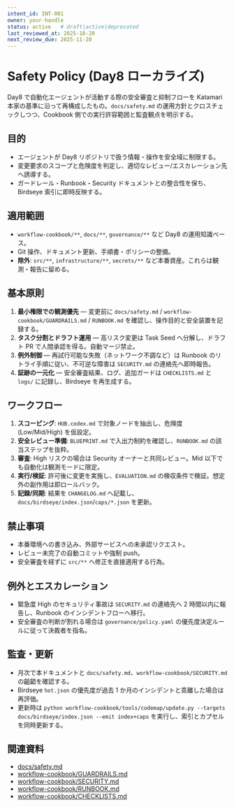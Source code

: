 ```yaml
---
intent_id: INT-001
owner: your-handle
status: active   # draft|active|deprecated
last_reviewed_at: 2025-10-20
next_review_due: 2025-11-20
---
```


# Safety Policy (Day8 ローカライズ)

Day8 で自動化エージェントが活動する際の安全審査と抑制フローを Katamari 本家の基準に沿って再構成したもの。`docs/safety.md` の運用方針とクロスチェックしつつ、Cookbook 側での実行許容範囲と監査観点を明示する。

## 目的

- エージェントが Day8 リポジトリで扱う情報・操作を安全域に制限する。
- 変更要求のスコープと危険度を判定し、適切なレビュー/エスカレーション先へ誘導する。
- ガードレール・Runbook・Security ドキュメントとの整合性を保ち、Birdseye 索引に即時反映する。

## 適用範囲

- `workflow-cookbook/**`, `docs/**`, `governance/**` など Day8 の運用知識ベース。
- Git 操作、ドキュメント更新、手順書・ポリシーの整備。
- **除外**: `src/**`, `infrastructure/**`, `secrets/**` など本番資産。これらは観測・報告に留める。

## 基本原則

1. **最小権限での観測優先** — 変更前に `docs/safety.md` / `workflow-cookbook/GUARDRAILS.md` / `RUNBOOK.md` を確認し、操作目的と安全装置を記録する。
2. **タスク分割とドラフト運用** — 高リスク変更は Task Seed へ分解し、ドラフト PR で人間承認を得る。自動マージ禁止。
3. **例外制御** — 再試行可能な失敗（ネットワーク不調など）は Runbook のリトライ手順に従い、不可逆な障害は `SECURITY.md` の連絡先へ即時報告。
4. **証跡の一元化** — 安全審査結果、ログ、追加ガードは `CHECKLISTS.md` と `logs/` に記録し、Birdseye を再生成する。

## ワークフロー

1. **スコーピング**: `HUB.codex.md` で対象ノードを抽出し、危険度 (Low/Mid/High) を仮設定。
2. **安全レビュー準備**: `BLUEPRINT.md` で入出力制約を確認し、`RUNBOOK.md` の該当ステップを抜粋。
3. **審査**: High リスクの場合は Security オーナーと共同レビュー。Mid 以下でも自動化は観測モードに限定。
4. **実行/検証**: 許可後に変更を実施し、`EVALUATION.md` の検収条件で検証。想定外の副作用は即ロールバック。
5. **記録/同期**: 結果を `CHANGELOG.md` へ記載し、`docs/birdseye/index.json`/`caps/*.json` を更新。

## 禁止事項

- 本番環境への書き込み、外部サービスへの未承認リクエスト。
- レビュー未完了の自動コミットや強制 push。
- 安全審査を経ずに `src/**` へ修正を直接適用する行為。

## 例外とエスカレーション

- 緊急度 High のセキュリティ事故は `SECURITY.md` の連絡先へ 2 時間以内に報告し、Runbook のインシデントフローへ移行。
- 安全審査の判断が割れる場合は `governance/policy.yaml` の優先度決定ルールに従って決裁者を指名。

## 監査・更新

- 月次で本ドキュメントと `docs/safety.md`、`workflow-cookbook/SECURITY.md` の齟齬を確認する。
- Birdseye `hot.json` の優先度が過去 1 か月のインシデントと乖離した場合は再評価。
- 更新時は `python workflow-cookbook/tools/codemap/update.py --targets docs/birdseye/index.json --emit index+caps` を実行し、索引とカプセルを同時更新する。

## 関連資料

- [docs/safety.md](../docs/safety.md)
- [workflow-cookbook/GUARDRAILS.md](./GUARDRAILS.md)
- [workflow-cookbook/SECURITY.md](./SECURITY.md)
- [workflow-cookbook/RUNBOOK.md](./RUNBOOK.md)
- [workflow-cookbook/CHECKLISTS.md](./CHECKLISTS.md)
